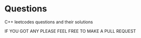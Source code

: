 # Questions
C++ leetcodes questions and their solutions

IF  YOU GOT ANY PLEASE FEEL FREE TO MAKE A PULL REQUEST

